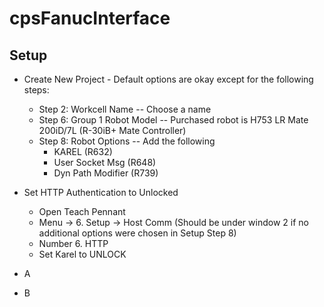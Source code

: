 # cpsFanucInterface

## Setup
* Create New Project - Default options are okay except for the following steps:
    * Step 2: Workcell Name -- Choose a name
    * Step 6: Group 1 Robot Model -- Purchased robot is H753 LR Mate 200iD/7L (R-30iB+ Mate Controller)
    * Step 8: Robot Options -- Add the following
        * KAREL (R632)
        * User Socket Msg (R648)
        * Dyn Path Modifier (R739)

* Set HTTP Authentication to Unlocked
    * Open Teach Pennant
    * Menu -> 6. Setup -> Host Comm (Should be under window 2 if no additional options were chosen in Setup Step 8)
    * Number 6. HTTP
    * Set Karel to UNLOCK

* A 
* B